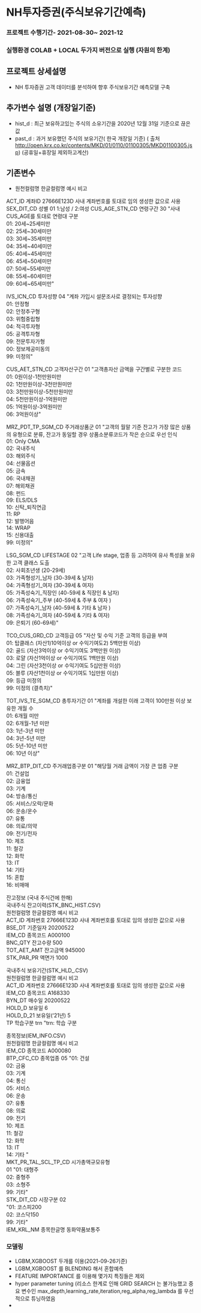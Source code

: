 # NH투자증권(주식보유기간예측)
### 프로젝트 수행기간- 2021-08-30~ 2021-12
### 실행환경 COLAB + LOCAL 두가지 버전으로 실행 (자원의 한계)

## 프로젝트 상세설명

- NH 투자증권 고객 데이터를 분석하여 향후 주식보유기간 예측모델 구축
## 추가변수 설명 (개장일기준)
- hist_d : 최근 보유하고있는 주식의 소유기간을 2020년 12월 31일 기준으로 끊은 값 
- past_d : 과거 보유했던 주식의 보유기간( 한국 개장일 기준) ( 출처 http://open.krx.co.kr/contents/MKD/01/0110/01100305/MKD01100305.jsp) (공휴일+휴장일 제외하고계산)


## 기존변수 
- 원천컬럼명	한글컬럼명	예시	비고


ACT_ID	계좌ID	27666E123D	사내 계좌번호를 토대로 임의 생성한 값으로 사용
SEX_DIT_CD	성별	01	1:남성 / 2:여성
CUS_AGE_STN_CD	연령구간	30	"사내 CUS_AGE를 토대로 연령대 구분  
01: 20세~25세미만  
02: 25세~30세미만  
03: 30세~35세미만  
04: 35세~40세미만  
05: 40세~45세미만  
06: 45세~50세미만  
07: 50세~55세미만  
08: 55세~60세미만  
09: 60세~65세미만"  

IVS_ICN_CD	투자성향	04	"계좌 가입시 설문조사로 결정되는 투자성향  
01: 안정형  
02: 안정추구형  
03: 위험중립형  
04: 적극투자형  
05: 공격투자형  
09: 전문투자가형  
00: 정보제공미동의  
99: 미정의"  


CUS_AET_STN_CD	고객자산구간	01	"고객총자산 금액을 구간별로 구분한 코드   
01: 0원이상-1천만원미만  
02: 1천만원이상-3천만원미만  
03: 3천만원이상-5천만원미만  
04: 5천만원이상-1억원미만  
05: 1억원이상-3억원미만  
06: 3억원이상"  


MRZ_PDT_TP_SGM_CD	주거래상품군	01	"고객의 월말 기준 잔고가 가장 많은 상품의 유형으로 분류, 잔고가 동일할 경우 상품소분류코드가 작은 순으로 우선 인식  
01: Only CMA  
02: 국내주식  
03: 해외주식  
04: 선물옵션  
05: 금속  
06: 국내채권  
07: 해외채권  
08: 펀드  
09: ELS/DLS  
10: 신탁_퇴직연금  
11: RP  
12: 발행어음  
14: WRAP  
15: 신용대출  
99: 미정의"  


LSG_SGM_CD	LIFESTAGE	02	"고객 Life stage, 업종 등 고려하여 유사 특성을 보유한 고객 클래스 도출  
02: 사회초년생 (20-29세)  
03: 가족형성기_남자 (30-39세 & 남자)  
04: 가족형성기_여자 (30-39세 & 여자)  
05: 가족성숙기_직장인 (40-59세 & 직장인 & 남자)  
06: 가족성숙기_주부 (40-59세 & 주부 & 여자 )  
07: 가족성숙기_남자 (40-59세 & 기타 & 남자 )  
08: 가족성숙기_여자 (40-59세 & 기타 & 여자)  
09: 은퇴기 (60-69세)"  


TCO_CUS_GRD_CD	고객등급	05	"자산 및 수익 기준 고객의 등급을 부여  
01: 탑클래스 (자산1)10억이상 or 수익기여도2) 5백만원 이상)  
02: 골드 (자산3억이상 or 수익기여도 3백만원 이상)  
03: 로얄 (자산1억이상 or 수익기여도 1백만원 이상)  
04: 그린 (자산3천이상 or 수익기여도 5십만원 이상)  
05: 블루 (자산1천이상 or 수익기여도 1십만원 이상)  
09: 등급 미정의  
99: 미정의 (결측치)"  


TOT_IVS_TE_SGM_CD	총투자기간	01	"계좌를 개설한 이래 고객이 100만원 이상 보유한 개월 수   
01: 6개월 미만  
02: 6개월-1년 미만  
03: 1년-3년 미만  
04: 3년-5년 미만  
05: 5년-10년 미만  
06: 10년 이상"  


MRZ_BTP_DIT_CD	주거래업종구분	01	"해당월 거래 금액이 가장 큰 업종 구분   
01: 건설업  
02: 금융업  
03: 기계  
04: 방송/통신  
05: 서비스/오락/문화  
06: 운송/운수  
07: 유통  
08: 의료/의약  
09: 전기/전자  
10: 제조  
11: 철강  
12: 화학  
13: IT  
14: 기타  
15: 혼합  
16: 비매매  


잔고정보 (국내 주식건에 한해)				  
	국내주식 잔고이력(STK_BNC_HIST.CSV)  			
	원천컬럼명	한글컬럼명	예시	비고  
	ACT_ID	계좌번호	27666E123D	사내 계좌번호를 토대로 임의 생성한 값으로 사용  
	BSE_DT	기준일자	20200522	  
	IEM_CD	종목코드	A000100	  
	BNC_QTY	잔고수량	500	  
	TOT_AET_AMT	잔고금액	945000	  
	STK_PAR_PR	액면가	1000  
  
 국내주식 보유기간(STK_HLD_.CSV)			
원천컬럼명	한글컬럼명	예시	비고  
ACT_ID	계좌번호	27666E123D	사내 계좌번호를 토대로 임의 생성한 값으로 사용  
IEM_CD	종목코드	A168330	  
BYN_DT	매수일	20200522	  
HOLD_D	보유일	6	  
HOLD_D_21	보유일(‘21년)	5	  
TP	학습구분	trn	"trn: 학습 구분  

종목정보(IEM_INFO.CSV)		  		
	원천컬럼명	한글컬럼명	예시	비고  
	IEM_CD	종목코드	A000080	  
	BTP_CFC_CD	종목업종	05	"01: 건설  
02: 금융  
03: 기계  
04: 통신  
05: 서비스  
06: 운송  
07: 유통  
08: 의료  
09: 전기  
10: 제조  
11: 철강  
12: 화학  
13: IT  
14: 기타 "  
	MKT_PR_TAL_SCL_TP_CD	시가총액규모유형  
01	"01: 대형주   
02: 중형주  
03: 소형주  
99: 기타"  
	STK_DIT_CD	시장구분	02	
"01: 코스피200  
02: 코스닥150    
99: 기타"  
	IEM_KRL_NM	종목한글명	동화약품보통주


### 모델링

- LGBM,XGBOOST 두개를 이용(2021-09-26기준)
- LGBM,XGBOOST 를 BLENDING 해서 혼합예측
- FEATURE IMPORTANCE 를 이용해 몇가지 특징들은 제외
- hyper parameter tuning (리소스 한계로 인해 GRID SEARCH 는 불가능했고 중요 변수인 max_depth,learning_rate,iteration,reg_alpha,reg_lambda 를 우선적으로 튜닝하였음
- 
